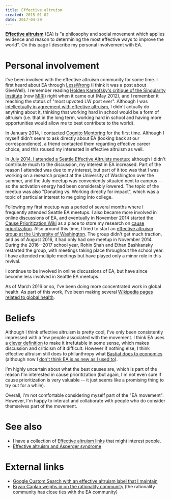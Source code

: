 ```yaml
---
title: Effective altruism
created: 2015-01-02
date: 2017-04-29
---
```


[**Effective altruism**](https://en.wikipedia.org/wiki/Effective_altruism) (EA) is "a philosophy and social movement which applies evidence and reason to determining the most effective ways to improve the world".
On this page I describe my personal involvement with EA.

# Personal involvement

I've been involved with the effective altruism community for some time.
I first heard about EA through [LessWrong]() (I think it was a post about GiveWell).
I remember reading [Holden Karnofsky's critique of the Singularity Institute](http://lesswrong.com/lw/cbs/thoughts_on_the_singularity_institute_si/) (now [MIRI](http://intelligence.org)) right when it came out (May 2012), and I remember it reaching the status of "most upvoted LW post ever".
Although I was [intellectually in agreement with effective altruism](https://www.quora.com/As-someone-who-is-intellectually-in-agreement-with-effective-altruism-but-hasnt-started-earning-money-of-my-own-how-can-I-best-contribute-to-the-Effective-Altruism-Forum), I didn't actually do anything about it, thinking that working hard in school would be a form of altruism (i.e. that in the long term, working hard in school and having more opportunities would allow me to best contribute to the world).

In January 2014, I contacted [Cognito Mentoring]() for the first time.
Although I myself didn't seem to ask directly about EA (looking back at our correspondence), a friend contacted them regarding effective career choice, and this roused my interested in effective altruism as well.

In [July 2014, I attended a Seattle Effective Altruists meetup](https://www.facebook.com/events/266352430227314/); although I didn't contribute much to the discussion, my interest in EA increased.
Part of the reason I attended was due to my interest, but part of it too was
that I was working on a research project at the University of Washington over
the summer, and the July meetup was conveniently situated next to campus -- so
the activation energy had been considerably lowered.
The topic of the meetup was also "Donating vs. Working directly for impact",
which was a topic of particular interest to me going into college.

Following my first meetup was a period of several months where I frequently attended Seattle EA meetups.
I also became more involved in online discussions of EA, and eventually in November 2014 started the [Cause Prioritization Wiki](http://causeprioritization.org/) as a place to store my research on [cause prioritization]().
Also around this time, I tried to start an [effective altruism group at the University of Washington](https://www.facebook.com/groups/EffectiveAltruismUW).
The group didn't get much traction, and as of August 2016, it had only had one
meetup in November 2014.
During the 2016--2017 school year, Rohin Shah and Ethan Bashkansky restarted
the group, with meetings taking place throughout the school year.
I have attended multiple meetings but have played only a minor role in this
revival.

I continue to be involved in online discussions of EA, but have since become less involved in Seattle EA meetups.

As of March 2016 or so, I've been doing more concentrated work in global health.
As part of this work, I've been making several [Wikipedia pages related to global health](wikipedia#global-health).

# Beliefs

Although I think effective altruism is pretty cool, I've only been consistently impressed with a few people associated with the movement.
I think EA uses a [clever definition](http://effective-altruism.com/ea/df/the_outside_critics_of_effective_altruism/26u) to make it irrefutable in some sense, which makes discussion and criticism of it difficult.
However if nothing else, I think effective altruism still does to philanthropy what [Bastiat does to economics](http://econlog.econlib.org/archives/2012/08/the_subtle_valu.html)
(although now I [don't think EA is as new as I used to](wiki/is-effective-altruism-new.md)).

I'm highly uncertain about what the best causes are, which is part of the reason I'm interested in cause prioritization (but again, I'm not even sure if cause prioritization is very valuable -- it just seems like a promising thing to try out for a while).

Overall, I'm not comfortable considering myself part of the "EA movement".
However, I'm happy to interact and collaborate with people who do consider
themselves part of the movement.

# See also

- I have a collection of [Effective altruism links]() that might interest people.
- [Effective altruism and Asperger syndrome]()

# External links

- [Google Custom Search with an effective altruism label that I maintain](https://cse.google.com/cse/publicurl?cx=003462416774124900295:tgoyrxzwiha)
- [Bryan Caplan weighs in on the rationality community](http://econlog.econlib.org/archives/2017/04/whats_wrong_wit_22.html)
  (the rationality community has close ties with the EA community)
